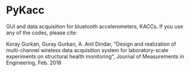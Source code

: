 # PyKacc
GUI and data acquisition for bluetooth accelerometers, KACCs.
If you use any of the codes, please cite:

Koray Gurkan, Guray Gurkan, A. Anil Dindar, "Design and realization of multi-channel wireless data acquisition system for laboratory-scale experiments on structural health monitoring", Journal of Measurements in Engineering, Feb. 2018

